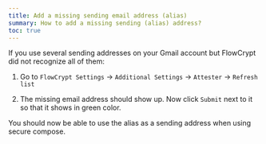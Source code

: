 ```yaml
---
title: Add a missing sending email address (alias)
summary: How to add a missing sending (alias) address?
toc: true
---
```


If you use several sending addresses on your Gmail account but FlowCrypt did not recognize all of them:

1) Go to `FlowCrypt Settings` -> `Additional Settings` -> `Attester` -> `Refresh list`

2) The missing email address should show up. Now click `Submit` next to it so that it shows in green color.

You should now be able to use the alias as a sending address when using secure compose.
